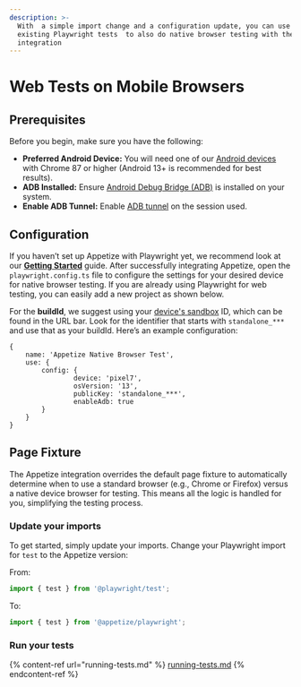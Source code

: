```yaml
---
description: >-
  With  a simple import change and a configuration update, you can use your
  existing Playwright tests  to also do native browser testing with the Appetize
  integration
---
```


# Web Tests on Mobile Browsers

## Prerequisites

Before you begin, make sure you have the following:

* **Preferred Android Device:** You will need one of our [Android devices](../features/devices-and-os-versions.md) with Chrome 87 or higher (Android 13+ is recommended for best results).
* **ADB Installed:** Ensure [Android Debug Bridge (ADB)](https://developer.android.com/tools/adb) is installed on your system.
* **Enable ADB Tunnel:** Enable [ADB tunnel](https://docs.appetize.io/features/advanced-features/android/adb-tunnel#enable-adb-tunnel) on the session used.

## Configuration

If you haven’t set up Appetize with Playwright yet, we recommend look at our [**Getting Started**](getting-started.md) guide. After successfully integrating Appetize, open the `playwright.config.ts` file to configure the settings for your desired device for native browser testing. If you are already using Playwright for web testing, you can easily add a new project as shown below.

For the **buildId**, we suggest using your [device's sandbox](https://appetize.io/standalone) ID, which can be found in the URL bar. Look for the identifier that starts with `standalone_***` and use that as your buildId. Here’s an example configuration:

```typoscript
{
    name: 'Appetize Native Browser Test',
    use: {
        config: {
                device: 'pixel7',
                osVersion: '13',
                publicKey: 'standalone_***',
                enableAdb: true
        }
    }
}
```

## Page Fixture

The Appetize integration overrides the default page fixture to automatically determine when to use a standard browser (e.g., Chrome or Firefox) versus a native device browser for testing. This means all the logic is handled for you, simplifying the testing process.

### Update your imports

To get started, simply update your imports. Change your Playwright import for `test` to the Appetize version:

From:

```typescript
import { test } from '@playwright/test';
```

To:

```typescript
import { test } from '@appetize/playwright';
```

### Run your tests

{% content-ref url="running-tests.md" %}
[running-tests.md](running-tests.md)
{% endcontent-ref %}

